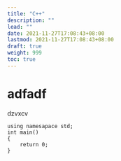 ```yaml
---
title: "C++"
description: ""
lead: ""
date: 2021-11-27T17:08:43+08:00
lastmod: 2021-11-27T17:08:43+08:00
draft: true
weight: 999
toc: true
---
```


# adfadf
dzvxcv
```
using namesapace std;
int main()
{
	return 0;	
}
```
